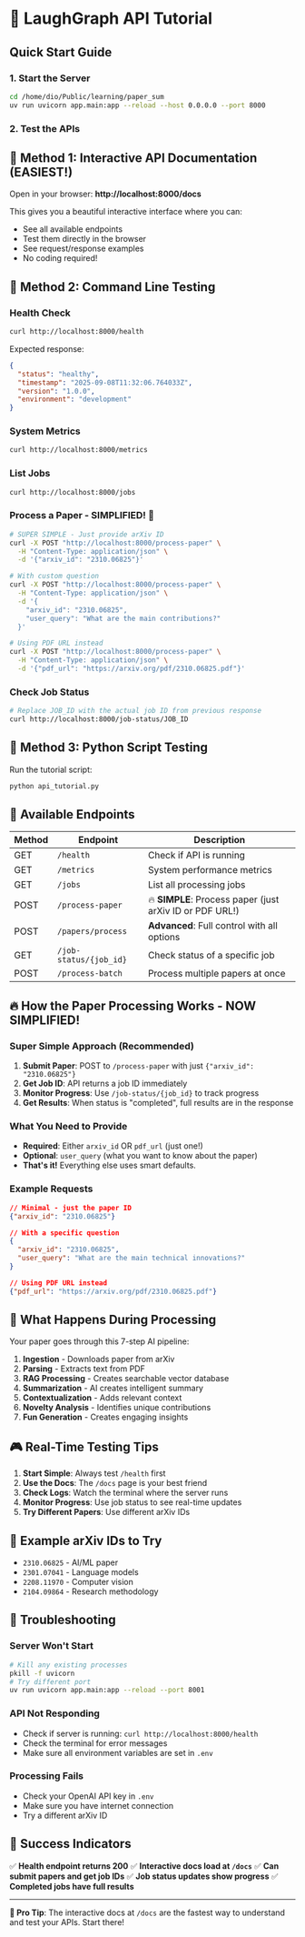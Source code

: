# 🚀 LaughGraph API Tutorial

## Quick Start Guide

### 1. Start the Server
```bash
cd /home/dio/Public/learning/paper_sum
uv run uvicorn app.main:app --reload --host 0.0.0.0 --port 8000
```

### 2. Test the APIs

## 📍 Method 1: Interactive API Documentation (EASIEST!)
Open in your browser: **http://localhost:8000/docs**

This gives you a beautiful interactive interface where you can:
- See all available endpoints
- Test them directly in the browser
- See request/response examples
- No coding required!

## 📍 Method 2: Command Line Testing

### Health Check
```bash
curl http://localhost:8000/health
```
Expected response:
```json
{
  "status": "healthy",
  "timestamp": "2025-09-08T11:32:06.764033Z",
  "version": "1.0.0",
  "environment": "development"
}
```

### System Metrics
```bash
curl http://localhost:8000/metrics
```

### List Jobs
```bash
curl http://localhost:8000/jobs
```

### Process a Paper - SIMPLIFIED! 🎉
```bash
# SUPER SIMPLE - Just provide arXiv ID
curl -X POST "http://localhost:8000/process-paper" \
  -H "Content-Type: application/json" \
  -d '{"arxiv_id": "2310.06825"}'

# With custom question
curl -X POST "http://localhost:8000/process-paper" \
  -H "Content-Type: application/json" \
  -d '{
    "arxiv_id": "2310.06825",
    "user_query": "What are the main contributions?"
  }'

# Using PDF URL instead
curl -X POST "http://localhost:8000/process-paper" \
  -H "Content-Type: application/json" \
  -d '{"pdf_url": "https://arxiv.org/pdf/2310.06825.pdf"}'
```

### Check Job Status
```bash
# Replace JOB_ID with the actual job ID from previous response
curl http://localhost:8000/job-status/JOB_ID
```

## 📍 Method 3: Python Script Testing

Run the tutorial script:
```bash
python api_tutorial.py
```

## 🎯 Available Endpoints

| Method | Endpoint | Description |
|--------|----------|-------------|
| GET | `/health` | Check if API is running |
| GET | `/metrics` | System performance metrics |
| GET | `/jobs` | List all processing jobs |
| POST | `/process-paper` | 🔥 **SIMPLE**: Process paper (just arXiv ID or PDF URL!) |
| POST | `/papers/process` | **Advanced**: Full control with all options |
| GET | `/job-status/{job_id}` | Check status of a specific job |
| POST | `/process-batch` | Process multiple papers at once |

## 🔥 How the Paper Processing Works - NOW SIMPLIFIED!

### **Super Simple Approach** (Recommended)
1. **Submit Paper**: POST to `/process-paper` with just `{"arxiv_id": "2310.06825"}`
2. **Get Job ID**: API returns a job ID immediately  
3. **Monitor Progress**: Use `/job-status/{job_id}` to track progress
4. **Get Results**: When status is "completed", full results are in the response

### **What You Need to Provide**
- **Required**: Either `arxiv_id` OR `pdf_url` (just one!)
- **Optional**: `user_query` (what you want to know about the paper)
- **That's it!** Everything else uses smart defaults.

### **Example Requests**
```json
// Minimal - just the paper ID
{"arxiv_id": "2310.06825"}

// With a specific question
{
  "arxiv_id": "2310.06825", 
  "user_query": "What are the main technical innovations?"
}

// Using PDF URL instead
{"pdf_url": "https://arxiv.org/pdf/2310.06825.pdf"}
```

## 📱 What Happens During Processing

Your paper goes through this 7-step AI pipeline:

1. **Ingestion** - Downloads paper from arXiv
2. **Parsing** - Extracts text from PDF
3. **RAG Processing** - Creates searchable vector database
4. **Summarization** - AI creates intelligent summary
5. **Contextualization** - Adds relevant context
6. **Novelty Analysis** - Identifies unique contributions
7. **Fun Generation** - Creates engaging insights

## 🎮 Real-Time Testing Tips

1. **Start Simple**: Always test `/health` first
2. **Use the Docs**: The `/docs` page is your best friend
3. **Check Logs**: Watch the terminal where the server runs
4. **Monitor Progress**: Use job status to see real-time updates
5. **Try Different Papers**: Use different arXiv IDs

## 🔧 Example arXiv IDs to Try

- `2310.06825` - AI/ML paper
- `2301.07041` - Language models
- `2208.11970` - Computer vision
- `2104.09864` - Research methodology

## 🚨 Troubleshooting

### Server Won't Start
```bash
# Kill any existing processes
pkill -f uvicorn
# Try different port
uv run uvicorn app.main:app --reload --port 8001
```

### API Not Responding
- Check if server is running: `curl http://localhost:8000/health`
- Check the terminal for error messages
- Make sure all environment variables are set in `.env`

### Processing Fails
- Check your OpenAI API key in `.env`
- Make sure you have internet connection
- Try a different arXiv ID

## 🎉 Success Indicators

✅ **Health endpoint returns 200**
✅ **Interactive docs load at `/docs`**
✅ **Can submit papers and get job IDs**
✅ **Job status updates show progress**
✅ **Completed jobs have full results**

---

**🌟 Pro Tip**: The interactive docs at `/docs` are the fastest way to understand and test your APIs. Start there!
